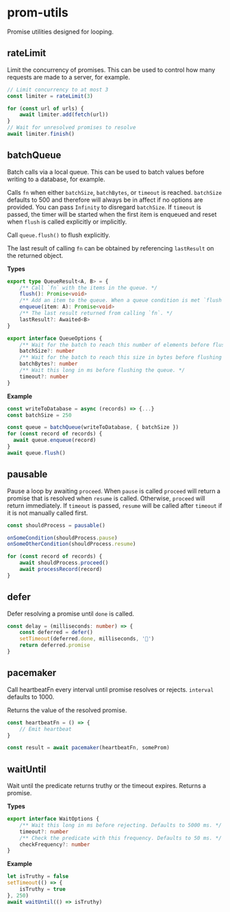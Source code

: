 # prom-utils

Promise utilities designed for looping.

## rateLimit

Limit the concurrency of promises. This can be used to control
how many requests are made to a server, for example.

```typescript
// Limit concurrency to at most 3
const limiter = rateLimit(3)

for (const url of urls) {
    await limiter.add(fetch(url))
}
// Wait for unresolved promises to resolve
await limiter.finish()
```

## batchQueue

Batch calls via a local queue. This can be used to batch values before
writing to a database, for example.

Calls `fn` when either `batchSize`, `batchBytes`, or `timeout` is reached.
`batchSize` defaults to 500 and therefore will always be in affect if
no options are provided. You can pass `Infinity` to disregard `batchSize`.
If `timeout` is passed, the timer will be started when the first item is
enqueued and reset when `flush` is called explicitly or implicitly.

Call `queue.flush()` to flush explicitly.

The last result of calling `fn` can be obtained by referencing `lastResult`
on the returned object.

**Types**

```typescript
export type QueueResult<A, B> = {
    /** Call `fn` with the items in the queue. */
    flush(): Promise<void>
    /** Add an item to the queue. When a queue condition is met `flush` will be called. */
    enqueue(item: A): Promise<void>
    /** The last result returned from calling `fn`. */
    lastResult?: Awaited<B>
}

export interface QueueOptions {
    /** Wait for the batch to reach this number of elements before flushing the queue. */
    batchSize?: number
    /** Wait for the batch to reach this size in bytes before flushing the queue. */
    batchBytes?: number
    /** Wait this long in ms before flushing the queue. */
    timeout?: number
}
```

**Example**

```typescript
const writeToDatabase = async (records) => {...}
const batchSize = 250

const queue = batchQueue(writeToDatabase, { batchSize })
for (const record of records) {
  await queue.enqueue(record)
}
await queue.flush()
```

## pausable

Pause a loop by awaiting `proceed`. When `pause` is called `proceed` will
return a promise that is resolved when `resume` is called. Otherwise,
`proceed` will return immediately. If `timeout` is passed, `resume` will
be called after `timeout` if it is not manually called first.

```typescript
const shouldProcess = pausable()

onSomeCondition(shouldProcess.pause)
onSomeOtherCondition(shouldProcess.resume)

for (const record of records) {
    await shouldProcess.proceed()
    await processRecord(record)
}
```

## defer

Defer resolving a promise until `done` is called.

```typescript
const delay = (milliseconds: number) => {
    const deferred = defer()
    setTimeout(deferred.done, milliseconds, '🦄')
    return deferred.promise
}
```

## pacemaker

Call heartbeatFn every interval until promise resolves or rejects.
`interval` defaults to 1000.

Returns the value of the resolved promise.

```typescript
const heartbeatFn = () => {
    // Emit heartbeat
}

const result = await pacemaker(heartbeatFn, someProm)
```

## waitUntil

Wait until the predicate returns truthy or the timeout expires.
Returns a promise.

**Types**

```typescript
export interface WaitOptions {
    /** Wait this long in ms before rejecting. Defaults to 5000 ms. */
    timeout?: number
    /** Check the predicate with this frequency. Defaults to 50 ms. */
    checkFrequency?: number
}
```

**Example**

```typescript
let isTruthy = false
setTimeout(() => {
    isTruthy = true
}, 250)
await waitUntil(() => isTruthy)
```
